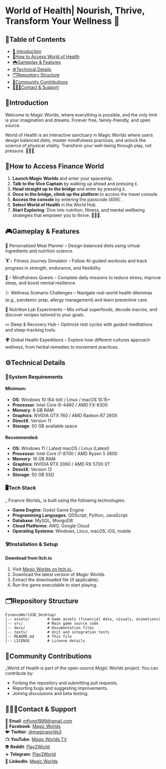 # **World of Health| Nourish, Thrive, Transform Your Wellness 🌱**

## **🧾Table of Contents**

- [📖 Introduction](#Introduction)
- [🚀How to Access World of Health](#How-to-access)
- [🎮Gameplay & Features](#features)
- [⚙️Technical Details](#techdetails)
- [🗂️Repository Structure](#repo-structure)
- [🤝Community Contributions](#contributions)
- [👨🏻‍💻Contact & Support](#contact-support)

## **📖Introduction**<a name="Introduction"></a>

Welcome to Magic Worlds, where everything is possible, and the only limit is your imagination and dreams. Forever free, family-friendly, and open source.

World of Health is an interactive sanctuary in Magic Worlds where users design balanced diets, master mindfulness practices, and unlock the science of physical vitality. Transform your well-being through play, not pressure. 💪🥗💤.


## **🚀How to Access Finance World**<a name="How-to-access"></a>

1. **Launch Magic Worlds** and enter your spaceship.
2. **Talk to the Vice Captain** by walking up ahead and pressing `E`.
3. **Head straight up to the bridge** and enter by pressing `E`.
4. **Once in the bridge, climb up the platform** to access the travel console.
5. **Access the console** by entering the passcode [456]`.
6. **Select World of Health** in the World Hub.
7. **Start Exploring**: Dive into nutrition, fitness, and mental wellbeing strategies that empower you to thrive. 🥗💪🧠.

## **🎮Gameplay & Features**<a name="features"></a>

🌱 Personalized Meal Planner – Design balanced diets using virtual ingredients and nutrition science.

🏋️♀️ Fitness Journey Simulator – Follow AI-guided workouts and track progress in strength, endurance, and flexibility.

🧘♂️ Mindfulness Quests – Complete daily missions to reduce stress, improve sleep, and boost mental resilience.

🩺 Wellness Scenario Challenges – Navigate real-world health dilemmas (e.g., pandemic prep, allergy management) and learn preventive care.

🥦 Nutrition Lab Experiments – Mix virtual superfoods, decode macros, and discover recipes tailored to your goals.

💤 Sleep & Recovery Hub – Optimize rest cycles with guided meditations and sleep-tracking tools.

🌍 Global Health Expeditions – Explore how different cultures approach wellness, from herbal remedies to movement practices.
  


## **⚙️Technical Details**<a name="techdetails"></a>

### **🚨System Requirements**

#### Minimum:

- **OS**: Windows 10 (64-bit) / Linux / macOS 10.15+
- **Processor**: Intel Core i5-4460 / AMD FX-6300
- **Memory**: 8 GB RAM
- **Graphics**: NVIDIA GTX 760 / AMD Radeon R7 260X
- **DirectX**: Version 11
- **Storage**: 50 GB available space

#### Recommended:

- **OS**: Windows 11 / Latest macOS / Linux (Latest)
- **Processor**: Intel Core i7-8700 / AMD Ryzen 5 3600
- **Memory**: 16 GB RAM
- **Graphics**: NVIDIA RTX 2060 / AMD RX 5700 XT
- **DirectX**: Version 12
- **Storage**: 50 GB SSD
  

### **🖥️Tech Stack**

_ Finance Worlds_ is built using the following technologies:
- **Game Engine**: Godot Game Engine
- **Programming Languages**: GDScript, Python, JavaScript
- **Database**: MySQL, MongoDB
- **Cloud Platforms**: AWS, Google Cloud
- **Operating Systems**: Windows, Linux, macOS, iOS, mobile

### **🛠️Installation & Setup**

#### **Download from Itch.io**

1. Visit [Magic Worlds on Itch.io.](https://magicworlds.itch.io/magic-world).
2. Download the latest version of _Magic Worlds_.
3. Extract the downloaded file (if applicable).
4. Run the game executable to start playing.

## **🗂️Repository Structure**<a name="repo-structure"></a>

```plaintext
FinanceWorld3D_Desktop/
│-- assets/        # Game assets (financial data, visuals, animations)
│-- src/           # Main game source code
│-- docs/          # Documentation files
│-- tests/         # Unit and integration tests
│-- README.md      # This file
│-- LICENSE        # License details
```

## **🤝Community Contributions**<a name="contributions"></a>

_World of Health is part of the open-source _Magic Worlds_ project. You can contribute by:

- Forking the repository and submitting pull requests.
- Reporting bugs and suggesting improvements.
- Joining discussions and beta testing.

## **👨🏻‍💻Contact & Support**<a name="contact-support"></a>

📧 **Email**: mflynn1999@gmail.com  
📘 **Facebook**: [Magic Worlds](https://www.facebook.com/MagikWorlds)  
🐦 **Twitter**: [@magicworlds3](https://x.com/magicworlds3)  
📺 **YouTube**: [Magic Worlds TV](https://youtube.com/@magicworldstv?si=FHtkbuWJh5aYKmQy)  
👽 **Reddit**: [Play2World](https://www.reddit.com/user/Play2World/)  
✈️ **Telegram**: [Play2World](https://t.me/Play2World)  
🔗 **LinkedIn**: [Magic Worlds](https://www.linkedin.com/company/magic-worlds/)
